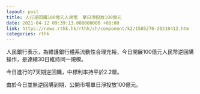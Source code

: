 ```yaml
---
layout: post
title: 人行逆回購100億元人民幣　單日淨投放100億元
date: 2021-04-12 09:39:13.000000000 +08:00
link: https://news.rthk.hk/rthk/ch/component/k2/1585276-20210412.htm
categories: rthk
---
```


人民銀行表示，為維護銀行體系流動性合理充裕，今日開展100億元人民幣逆回購操作，是連續30日維持同一規模。

今日進行的7天期逆回購，中標利率持平於2.2厘。

由於今日並無逆回購到期，公開市場單日淨投放100億元。
